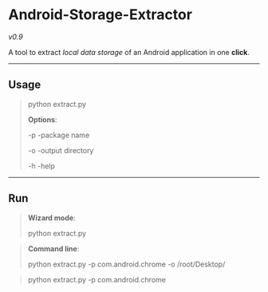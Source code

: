 # Android-Storage-Extractor
*v0.9*

A tool to extract *local data storage* of an Android application in one **__click__**.

***
Usage
------------------

> python extract.py
>
> __Options__:
>
> -p    -package name
>
> -o    -output directory
>
> -h    -help

***

Run
------------------

> __Wizard mode__:
>
> python extract.py

> __Command line__:
>
> python extract.py -p com.android.chrome -o /root/Desktop/  

> python extract.py -p com.android.chrome
